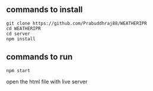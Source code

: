 ## commands to install

```
git clone https://github.com/Prabuddhraj88/WEATHERIPR
cd WEATHERIPR
cd server
npm install
```

## commands to run

```
npm start
```

open the html file with live server
